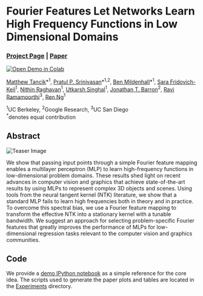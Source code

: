 # Fourier Features Let Networks Learn  High Frequency Functions in Low Dimensional Domains
### [Project Page](https://people.eecs.berkeley.edu/~bmild/fourfeat/) | [Paper](https://arxiv.org/abs/2006.10739)
[![Open Demo in Colab](https://colab.research.google.com/assets/colab-badge.svg)](https://colab.research.google.com/github/tancik/fourier-feature-networks/blob/master/Demo.ipynb)<br>

[Matthew Tancik](http://tancik.com/)\*<sup>1</sup>,
[Pratul P. Srinivasan](https://people.eecs.berkeley.edu/~pratul/)\*<sup>1,2</sup>,
[Ben Mildenhall](https://people.eecs.berkeley.edu/~bmild/)\*<sup>1</sup>,
[Sara Fridovich-Keil](https://people.eecs.berkeley.edu/~sfk/)<sup>1</sup>,
[Nithin Raghavan](https://www.linkedin.com/in/nithinraghavan//)<sup>1</sup>,
[Utkarsh Singhal](https://scholar.google.com/citations?user=lvA86MYAAAAJ&hl=en)<sup>1</sup>,
[Jonathan T. Barron](http://jonbarron.info/)<sup>2</sup>,
[Ravi Ramamoorthi](http://cseweb.ucsd.edu/~ravir/)<sup>3</sup>,
[Ren Ng](https://www2.eecs.berkeley.edu/Faculty/Homepages/yirenng.html)<sup>1</sup><br>

<sup>1</sup>UC Berkeley, <sup>2</sup>Google Research, <sup>3</sup>UC San Diego <br>
<sup>*</sup>denotes equal contribution


## Abstract
![Teaser Image](https://user-images.githubusercontent.com/3310961/84946597-cdf59800-b09d-11ea-8f0a-e8aaeee77829.png)

We show that passing input points through a simple Fourier feature mapping enables a multilayer perceptron (MLP) to learn high-frequency functions in low-dimensional problem domains. These results shed light on recent advances in computer vision and graphics that achieve state-of-the-art results by using MLPs to represent complex 3D objects and scenes. Using tools from the neural tangent kernel (NTK) literature, we show that a standard MLP fails to learn high frequencies both in theory and in practice. To overcome this spectral bias, we use a Fourier feature mapping to transform the effective NTK into a stationary kernel with a tunable bandwidth. We suggest an approach for selecting problem-specific Fourier features that greatly improves the performance of MLPs for low-dimensional regression tasks relevant to the computer vision and graphics communities.

## Code
We provide a [demo IPython notebook](https://colab.research.google.com/github/tancik/fourier-feature-networks/blob/master/Demo.ipynb) as a simple reference for the core idea. The scripts used to generate the paper plots and tables are located in the [Experiments](https://github.com/tancik/fourier-feature-networks/tree/master/Experiments) directory.
